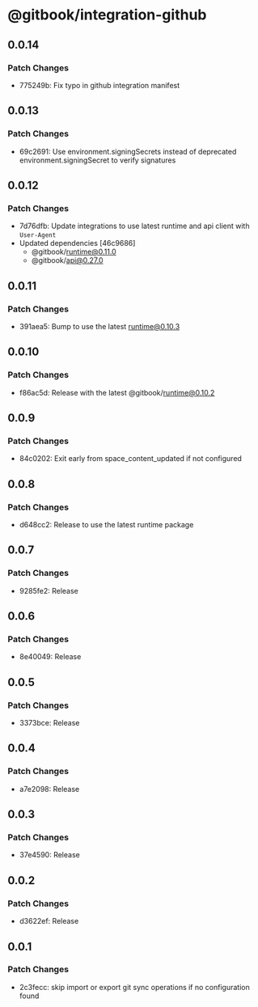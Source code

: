 # @gitbook/integration-github

## 0.0.14

### Patch Changes

-   775249b: Fix typo in github integration manifest

## 0.0.13

### Patch Changes

-   69c2691: Use environment.signingSecrets instead of deprecated environment.signingSecret to verify signatures

## 0.0.12

### Patch Changes

-   7d76dfb: Update integrations to use latest runtime and api client with `User-Agent`
-   Updated dependencies [46c9686]
    -   @gitbook/runtime@0.11.0
    -   @gitbook/api@0.27.0

## 0.0.11

### Patch Changes

-   391aea5: Bump to use the latest runtime@0.10.3

## 0.0.10

### Patch Changes

-   f86ac5d: Release with the latest @gitbook/runtime@0.10.2

## 0.0.9

### Patch Changes

-   84c0202: Exit early from space_content_updated if not configured

## 0.0.8

### Patch Changes

-   d648cc2: Release to use the latest runtime package

## 0.0.7

### Patch Changes

-   9285fe2: Release

## 0.0.6

### Patch Changes

-   8e40049: Release

## 0.0.5

### Patch Changes

-   3373bce: Release

## 0.0.4

### Patch Changes

-   a7e2098: Release

## 0.0.3

### Patch Changes

-   37e4590: Release

## 0.0.2

### Patch Changes

-   d3622ef: Release

## 0.0.1

### Patch Changes

-   2c3fecc: skip import or export git sync operations if no configuration found
